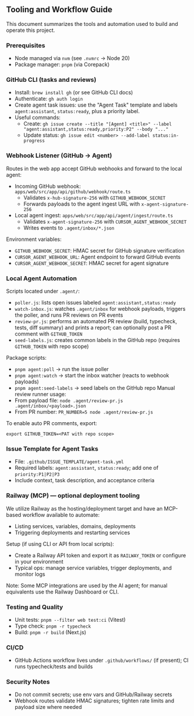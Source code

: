 ## Tooling and Workflow Guide

This document summarizes the tools and automation used to build and operate this project.

### Prerequisites
- Node managed via `nvm` (see `.nvmrc` → Node 20)
- Package manager: `pnpm` (via Corepack)

### GitHub CLI (tasks and reviews)
- Install: `brew install gh` (or see GitHub CLI docs)
- Authenticate: `gh auth login`
- Create agent task issues: use the "Agent Task" template and labels `agent:assistant`, `status:ready`, plus a priority label.
- Useful commands:
  - Create: `gh issue create --title "[Agent] <title>" --label "agent:assistant,status:ready,priority:P2" --body "..."`
  - Update status: `gh issue edit <number> --add-label status:in-progress`

### Webhook Listener (GitHub → Agent)
Routes in the web app accept GitHub webhooks and forward to the local agent:
- Incoming GitHub webhook: `apps/web/src/app/api/github/webhook/route.ts`
  - Validates `x-hub-signature-256` with `GITHUB_WEBHOOK_SECRET`
  - Forwards payloads to the agent ingest URL with `x-agent-signature-256`
- Local agent ingest: `apps/web/src/app/api/agent/ingest/route.ts`
  - Validates `x-agent-signature-256` with `CURSOR_AGENT_WEBHOOK_SECRET`
  - Writes events to `.agent/inbox/*.json`

Environment variables:
- `GITHUB_WEBHOOK_SECRET`: HMAC secret for GitHub signature verification
- `CURSOR_AGENT_WEBHOOK_URL`: Agent endpoint to forward GitHub events
- `CURSOR_AGENT_WEBHOOK_SECRET`: HMAC secret for agent signature

### Local Agent Automation
Scripts located under `.agent/`:
- `poller.js`: lists open issues labeled `agent:assistant,status:ready`
- `watch-inbox.js`: watches `.agent/inbox` for webhook payloads, triggers the poller, and runs PR reviews on PR events
- `review-pr.js`: performs an automated PR review (build, typecheck, tests, diff summary) and prints a report; can optionally post a PR comment with `GITHUB_TOKEN`
- `seed-labels.js`: creates common labels in the GitHub repo (requires `GITHUB_TOKEN` with repo scope)

Package scripts:
- `pnpm agent:poll` → run the issue poller
- `pnpm agent:watch` → start the inbox watcher (reacts to webhook payloads)
- `pnpm agent:seed-labels` → seed labels on the GitHub repo
Manual review runner usage:
- From payload file: `node .agent/review-pr.js .agent/inbox/<payload>.json`
- From PR number: `PR_NUMBER=5 node .agent/review-pr.js`

To enable auto PR comments, export:
```
export GITHUB_TOKEN=<PAT with repo scope>
```

### Issue Template for Agent Tasks
- File: `.github/ISSUE_TEMPLATE/agent-task.yml`
- Required labels: `agent:assistant`, `status:ready`; add one of `priority:P1|P2|P3`
- Include context, task description, and acceptance criteria

### Railway (MCP) — optional deployment tooling
We utilize Railway as the hosting/deployment target and have an MCP-based workflow available to automate:
- Listing services, variables, domains, deployments
- Triggering deployments and restarting services

Setup (if using CLI or API from local scripts):
- Create a Railway API token and export it as `RAILWAY_TOKEN` or configure in your environment
- Typical ops: manage service variables, trigger deployments, and monitor logs

Note: Some MCP integrations are used by the AI agent; for manual equivalents use the Railway Dashboard or CLI.

### Testing and Quality
- Unit tests: `pnpm --filter web test:ci` (Vitest)
- Type check: `pnpm -r typecheck`
- Build: `pnpm -r build` (Next.js)

### CI/CD
- GitHub Actions workflow lives under `.github/workflows/` (if present); CI runs typecheck/tests and builds

### Security Notes
- Do not commit secrets; use env vars and GitHub/Railway secrets
- Webhook routes validate HMAC signatures; tighten rate limits and payload size where needed



